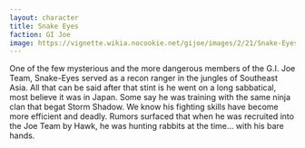 ```yaml
---
layout: character
title: Snake Eyes
faction: GI Joe
image: https://vignette.wikia.nocookie.net/gijoe/images/2/21/Snake-Eyes_af2.jpg/revision/latest?cb=20081021163524
---
```


One of the few mysterious and the more dangerous members of the G.I. Joe Team, Snake-Eyes served as a recon ranger in the jungles of Southeast Asia. All that can be said after that stint is he went on a long sabbatical, most believe it was in Japan. Some say he was training with the same ninja clan that begat Storm Shadow. We know his fighting skills have become more efficient and deadly. Rumors surfaced that when he was recruited into the Joe Team by Hawk, he was hunting rabbits at the time... with his bare hands. 
